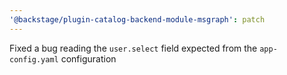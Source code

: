 ```yaml
---
'@backstage/plugin-catalog-backend-module-msgraph': patch
---
```


Fixed a bug reading the `user.select` field expected from the `app-config.yaml` configuration
